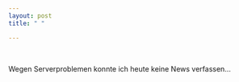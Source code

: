 ```yaml
---
layout: post
title: " "

---
```


 

Wegen Serverproblemen konnte ich heute keine News verfassen...
